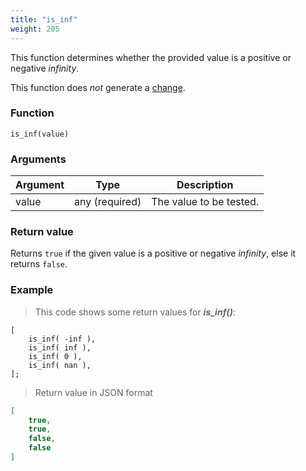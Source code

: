 ```yaml
---
title: "is_inf"
weight: 205
---
```


This function determines whether the provided value is a positive or negative *infinity*.

This function does *not* generate a [change](../../overview/changes).

### Function

`is_inf(value)`

### Arguments

Argument | Type | Description
-------- | ---- | -----------
value | any (required) | The value to be tested.

### Return value

Returns `true` if the given value is a positive or negative *infinity*, else it returns `false`.

### Example

> This code shows some return values for ***is_inf()***:

```thingsdb,json_response
[
    is_inf( -inf ),
    is_inf( inf ),
    is_inf( 0 ),
    is_inf( nan ),
];
```

> Return value in JSON format

```json
[
    true,
    true,
    false,
    false
]
```
